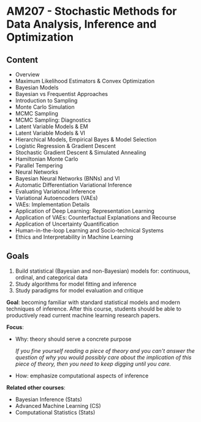 # AM207 - Stochastic Methods for Data Analysis, Inference and Optimization

## Content

* Overview
* Maximum Likelihood Estimators & Convex Optimization
* Bayesian Models
* Bayesian vs Frequentist Approaches
* Introduction to Sampling
* Monte Carlo Simulation
* MCMC Sampling
* MCMC Sampling: Diagnostics
* Latent Variable Models & EM
* Latent Variable Models & VI
* Hierarchical Models, Empirical Bayes & Model Selection
* Logistic Regression & Gradient Descent
* Stochastic Gradient Descent & Simulated Annealing
* Hamiltonian Monte Carlo
* Parallel Tempering
* Neural Networks
* Bayesian Neural Networks (BNNs) and VI
* Automatic Differentiation Variational Inference
* Evaluating Variational Inference
* Variational Autoencoders (VAEs)
* VAEs: Implementation Details
* Application of Deep Learning: Representation Learning
* Application of VAEs: Counterfactual Explanations and Recourse
* Application of Uncertainty Quantification
* Human-in-the-loop Learning and Socio-technical Systems
* Ethics and Interpretability in Machine Learning

## Goals

1. Build statistical (Bayesian and non-Bayesian) models for: continuous, ordinal, and categorical data
2. Study algorithms for model fitting and inference
3. Study paradigms for model evaluation and critique

**Goal**: becoming familiar with standard statistical models and modern techniques of inference. After this course, students should be able to productively read current machine learning research papers.

**Focus**: 

* Why: theory should serve a concrete purpose

  *If you fine yourself reading a piece of theory and you can't answer the question of why you would possibly care about the implication of this piece of theory, then you need to keep digging until you care.*

* How: emphasize computational aspects of inference

**Related other courses**:

* Bayesian Inference (Stats)
* Advanced Machine Learning (CS)
* Computational Statistics (Stats)

## 
